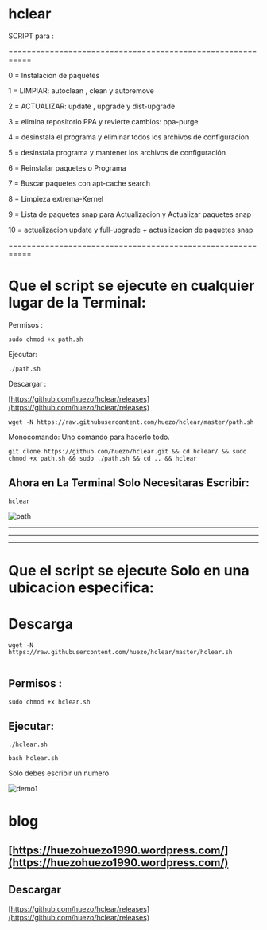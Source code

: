 # hclear
SCRIPT para :

===========================================================
  
  
0 = Instalacion de paquetes 

1 = LIMPIAR: autoclean , clean y autoremove 

2 = ACTUALIZAR: update , upgrade y dist-upgrade 

3 = elimina repositorio PPA y revierte cambios: ppa-purge

4 = desinstala el programa y eliminar todos los archivos de configuracion

5 = desinstala programa y mantener los archivos de configuración

6 =  Reinstalar paquetes o Programa 

7 = Buscar paquetes con apt-cache search

8 = Limpieza extrema-Kernel

9 = Lista de paquetes snap para Actualizacion y Actualizar paquetes snap

10 = actualizacion update y full-upgrade + actualizacion de paquetes snap 
  
===========================================================

# Que el script se ejecute en cualquier lugar de la Terminal:

Permisos :
```
sudo chmod +x path.sh
```

Ejecutar:

```
./path.sh

```
Descargar :

[https://github.com/huezo/hclear/releases](https://github.com/huezo/hclear/releases)


```
wget -N https://raw.githubusercontent.com/huezo/hclear/master/path.sh

```
Monocomando: Uno comando para hacerlo todo.
```
git clone https://github.com/huezo/hclear.git && cd hclear/ && sudo chmod +x path.sh && sudo ./path.sh && cd .. && hclear

```

## Ahora en La Terminal Solo Necesitaras Escribir:

```
hclear

```



[path]:https://raw.githubusercontent.com/huezo/hclear/master/path1.png

![path][path]


____________________________________________________________________________________
____________________________________________________________________________________
____________________________________________________________________________________





# Que el script se ejecute Solo en una ubicacion especifica:

 # Descarga 
 
```
wget -N https://raw.githubusercontent.com/huezo/hclear/master/hclear.sh


```

## Permisos :
```
sudo chmod +x hclear.sh
```

## Ejecutar:

```
./hclear.sh

```


```
bash hclear.sh

```


Solo debes escribir un numero 

[demo1]:https://raw.githubusercontent.com/huezo/hclear/master/hclear.png

![demo1][demo1]




# blog 

## [https://huezohuezo1990.wordpress.com/](https://huezohuezo1990.wordpress.com/)

## Descargar 
[https://github.com/huezo/hclear/releases](https://github.com/huezo/hclear/releases)


